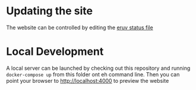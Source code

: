 # Updating the site
The website can be controlled by editing the <a href="/_data/eruv_status.yml">eruv status file</a>

# Local Development
A local server can be launched by checking out this repository and running `docker-compose up` from this folder ont eh command line.
Then you can point your browser to <a href="http://localhost:4000">http://localhost:4000</a> to preview the website
